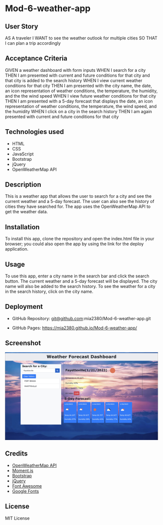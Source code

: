# Mod-6-weather-app

## User Story

AS A traveler
I WANT to see the weather outlook for multiple cities
SO THAT I can plan a trip accordingly

## Acceptance Criteria

GIVEN a weather dashboard with form inputs
WHEN I search for a city
THEN I am presented with current and future conditions for that city and that city is added to the search history
WHEN I view current weather conditions for that city
THEN I am presented with the city name, the date, an icon representation of weather conditions, the temperature, the humidity, and the the wind speed
WHEN I view future weather conditions for that city
THEN I am presented with a 5-day forecast that displays the date, an icon representation of weather conditions, the temperature, the wind speed, and the humidity
WHEN I click on a city in the search history
THEN I am again presented with current and future conditions for that city

## Technologies used

- HTML
- CSS
- JavaScript
- Bootstrap
- jQuery
- OpenWeatherMap API

## Description

This is a weather app that allows the user to search for a city and see the current weather and a 5-day forecast. The user can also see the history of cities they have searched for. The app uses the OpenWeatherMap API to get the weather data. 

## Installation

To install this app, clone the repository and open the index.html file in your browser; you could also open the app by using the link for the deploy application.

## Usage

To use this app, enter a city name in the search bar and click the search button. The current weather and a 5-day forecast will be displayed. The city name will also be added to the search history. To see the weather for a city in the search history, click on the city name.

## Deployment

- GitHub Repository: git@github.com:mia2380/Mod-6-weather-app.git

- GitHub Pages: https://mia2380.github.io/Mod-6-weather-app/

## Screenshot

![Weather App Screenshot](./assets/images/weatherApp.jpeg)

## Credits

- [OpenWeatherMap API](https://openweathermap.org/api)
- [Moment.js](https://momentjs.com/)
- [Bootstrap](https://getbootstrap.com/)
- [jQuery](https://jquery.com/)
- [Font Awesome](https://fontawesome.com/)
- [Google Fonts](https://fonts.google.com/)

## License

MIT License
